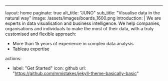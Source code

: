 ---
layout: home
paginate: true
alt_title: "JUNO"
sub_title: "Visualise data in the natural way"
image: /assets/images/boards_1600.png
introduction: |
  We are experts in data visualisation and business intelligence. We help companies, organisations and individuals to make the most of their data, with a truly customised and flexible approach:

  - More than 15 years of experience in complex data analysis
  - Tableau expertise

actions:
  - label: "Get Started"
    icon: github
    url: "https://github.com/mmistakes/jekyll-theme-basically-basic"
